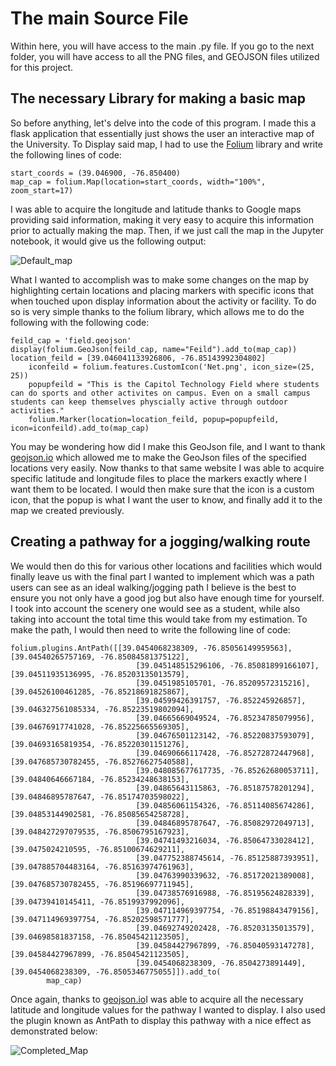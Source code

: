 # The main Source File

Within here, you will have access to the main .py file. If you go to the next folder, you will have access to all the PNG files, and GEOJSON files utilized for this project.

## The necessary Library for making a basic map

So before anything, let's delve into the code of this program. I made this a flask application that essentially just shows the user an interactive map of the University. To Display said map, I had to use the [Folium](https://python-visualization.github.io/folium/index.html) library and write the following lines of code:

```
start_coords = (39.046900, -76.850400)
map_cap = folium.Map(location=start_coords, width="100%", zoom_start=17)
```

I was able to acquire the longitude and latitude thanks to Google maps providing said information, making it very easy to acquire this information prior to actually making the map. Then, if we just call the map in the Jupyter notebook, it would give us the following output:

![Default_map](https://user-images.githubusercontent.com/49813790/159801992-806c7e78-f039-444c-896e-05fa7e1cf59a.png)

What I wanted to accomplish was to make some changes on the map by highlighting certain locations and placing markers with specific icons that when touched upon display information about the activity or facility. To do so is very simple thanks to the folium library, which allows me to do the following with the following code:

```
feild_cap = 'field.geojson'
display(folium.GeoJson(feild_cap, name="Feild").add_to(map_cap))
location_feild = [39.046041133926806, -76.85143992304802]
    iconfeild = folium.features.CustomIcon('Net.png', icon_size=(25, 25))
    popupfeild = "This is the Capitol Technology Field where students can do sports and other activites on campus. Even on a small campus students can keep themselves physcially active through outdoor activities."
    folium.Marker(location=location_feild, popup=popupfeild, icon=iconfeild).add_to(map_cap)
```

You may be wondering how did I make this GeoJson file, and I want to thank [geojson.io](http://geojson.io/#map=2/20.0/0.0) which allowed me to make the GeoJson files of the specified locations very easily. Now thanks to that same website I was able to acquire specific latitude and longitude files to place the markers exactly where I want them to be located. I would then make sure that the icon is a custom icon, that the popup is what I want the user to know, and finally add it to the map we created previously.

## Creating a pathway for a jogging/walking route

We would then do this for various other locations and facilities which would finally leave us with the final part I wanted to implement which was a path users can see as an ideal walking/jogging path I believe is the best to ensure you not only have a good jog but also have enough time for yourself. I took into account the scenery one would see as a student, while also taking into account the total time this would take from my estimation. To make the path, I would then need to write the following line of code:

```
folium.plugins.AntPath([[39.0454068238309, -76.85056149959563], [39.04540265757169, -76.85084581375122],
                            [39.045148515296106, -76.85081899166107], [39.04511935136995, -76.85203135013579],
                            [39.0451985105701, -76.85209572315216], [39.04526100461285, -76.85218691825867],
                            [39.04599426391757, -76.852245926857], [39.046327561085334, -76.85223519802094],
                            [39.04665669049524, -76.85234785079956], [39.04676917741028, -76.85225665569305],
                            [39.04676501123142, -76.85220837593079], [39.04693165819354, -76.85220301151276],
                            [39.04690666117428, -76.85272872447968], [39.047685730782455, -76.85276627540588],
                            [39.048085677617735, -76.85262680053711], [39.04840646667184, -76.85234248638153],
                            [39.04865643115863, -76.85187578201294], [39.04846895787647, -76.85174703598022],
                            [39.04856061154326, -76.85114085674286], [39.04853144902581, -76.85085654258728],
                            [39.04846895787647, -76.85082972049713], [39.048427297079535, -76.8506795167923],
                            [39.04741493216034, -76.85064733028412], [39.0475024210595, -76.85100674629211],
                            [39.047752388745614, -76.85125887393951], [39.047885704483164, -76.85163974761963],
                            [39.04763990339632, -76.85172021389008], [39.047685730782455, -76.85196697711945],
                            [39.04738576916988, -76.85195624828339], [39.04739410145411, -76.8519937992096],
                            [39.047114969397754, -76.85198843479156], [39.047114969397754, -76.85202598571777],
                            [39.04692749202428, -76.85203135013579], [39.04698581837158, -76.85045421123505],
                            [39.04584427967899, -76.85040593147278], [39.04584427967899, -76.85045421123505],
                            [39.0454068238309, -76.8504273891449], [39.0454068238309, -76.8505346775055]]).add_to(
        map_cap)
```

Once again, thanks to [geojson.io](http://geojson.io/#map=2/20.0/0.0)I was able to acquire all the necessary latitude and longitude values for the pathway I wanted to display. I also used the plugin known as AntPath to display this pathway with a nice effect as demonstrated below:

![Completed_Map](https://user-images.githubusercontent.com/49813790/159804636-f33afe57-15bf-48f7-bdb1-002f01eba539.png)




